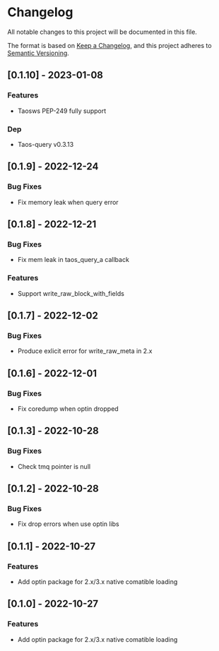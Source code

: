 # Changelog

All notable changes to this project will be documented in this file.


The format is based on [Keep a Changelog](https://keepachangelog.com/en/1.0.0/),
and this project adheres to [Semantic Versioning](https://semver.org/spec/v2.0.0.html).
## [0.1.10] - 2023-01-08

### Features
- Taosws PEP-249 fully support


### Dep
- Taos-query v0.3.13


## [0.1.9] - 2022-12-24

### Bug Fixes
- Fix memory leak when query error


## [0.1.8] - 2022-12-21

### Bug Fixes
- Fix mem leak in taos_query_a callback


### Features
- Support write_raw_block_with_fields


## [0.1.7] - 2022-12-02

### Bug Fixes
- Produce exlicit error for write_raw_meta in 2.x


## [0.1.6] - 2022-12-01

### Bug Fixes
- Fix coredump when optin dropped


## [0.1.3] - 2022-10-28

### Bug Fixes
- Check tmq pointer is null


## [0.1.2] - 2022-10-28

### Bug Fixes
- Fix drop errors when use optin libs


## [0.1.1] - 2022-10-27

### Features
- Add optin package for 2.x/3.x native comatible loading


## [0.1.0] - 2022-10-27

### Features
- Add optin package for 2.x/3.x native comatible loading


